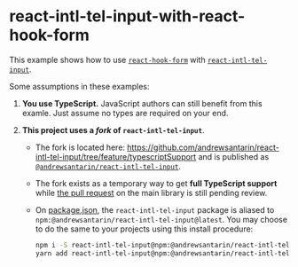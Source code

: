 # react-intl-tel-input-with-react-hook-form

This example shows how to use [`react-hook-form`](https://react-hook-form.com/) with [`react-intl-tel-input`](https://patw0929.github.io/react-intl-tel-input).

Some assumptions in these examples:

1. **You use TypeScript.** JavaScript authors can still benefit from this examle. Just assume no types are required on your end.

2. **This project uses a _fork_ of `react-intl-tel-input`**.
   - The fork is located here: https://github.com/andrewsantarin/react-intl-tel-input/tree/feature/typescriptSupport and is published as [`@andrewsantarin/react-intl-tel-input`](https://www.npmjs.com/package/@andrewsantarin/react-intl-tel-input).
   - The fork exists as a temporary way to get **full TypeScript support** while [the pull request](https://github.com/patw0929/react-intl-tel-input/pull/351) on the main library is still pending review.
   - On [package.json](./package.json), the `react-intl-tel-input` package is aliased to `npm:@andrewsantarin/react-intl-tel-input@latest`. You may choose to do the same to your projects using this install procedure:

      ```sh
      npm i -S react-intl-tel-input@npm:@andrewsantarin/react-intl-tel-input@latest # NPM
      yarn add react-intl-tel-input@npm:@andrewsantarin/react-intl-tel-input@latest # Yarn
      ```
